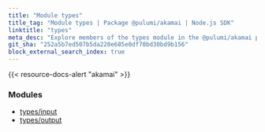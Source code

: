```yaml
---
title: "Module types"
title_tag: "Module types | Package @pulumi/akamai | Node.js SDK"
linktitle: "types"
meta_desc: "Explore members of the types module in the @pulumi/akamai package."
git_sha: "252a5b7ed507b5da220e685e0df70bd30bd9b156"
block_external_search_index: true
---
```


<!-- WARNING: this page was generated by a tool. Do not edit it by hand. -->
<!-- To change it, please see https://github.com/pulumi/docs/tree/master/tools/tscdocgen. -->

{{< resource-docs-alert "akamai" >}}


<h3>Modules</h3>
<ul class="api">
    <li><a href="input/"><span class="symbol module"></span>types/input</a></li>
    <li><a href="output/"><span class="symbol module"></span>types/output</a></li>
</ul>








